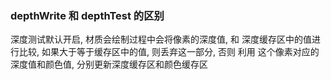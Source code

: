 ### depthWrite 和 depthTest 的区别

深度测试默认开启, 材质会绘制过程中会将像素的深度值, 和 深度缓存区中的值进行比较, 如果大于等于缓存区中的值, 则丢弃这一部分, 否则 利用 这个像素对应的深度值和颜色值, 分别更新深度缓存区和颜色缓存区